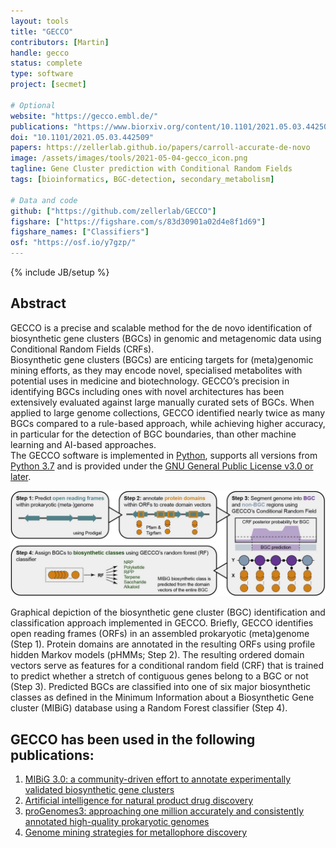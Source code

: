 ```yaml
---
layout: tools
title: "GECCO"
contributors: [Martin]
handle: gecco
status: complete
type: software
project: [secmet]

# Optional
website: "https://gecco.embl.de/"
publications: "https://www.biorxiv.org/content/10.1101/2021.05.03.442509v1"
doi: "10.1101/2021.05.03.442509"
papers: https://zellerlab.github.io/papers/carroll-accurate-de-novo
image: /assets/images/tools/2021-05-04-gecco_icon.png
tagline: Gene Cluster prediction with Conditional Random Fields
tags: [bioinformatics, BGC-detection, secondary_metabolism]

# Data and code
github: ["https://github.com/zellerlab/GECCO"]
figshare: ["https://figshare.com/s/83d30901a02d4e8f1d69"]
figshare_names: ["Classifiers"]
osf: "https://osf.io/y7gzp/"
---
```

{% include JB/setup %}


## Abstract
GECCO is a precise and scalable method for the de novo identification  of biosynthetic gene clusters (BGCs) in genomic and metagenomic data using Conditional Random Fields (CRFs).  
Biosynthetic gene clusters (BGCs) are enticing targets for (meta)genomic mining efforts, as they may encode novel, specialised metabolites with potential uses in medicine and biotechnology. GECCO’s precision in identifying BGCs including ones with novel architectures has been extensively evaluated against large manually curated sets of BGCs. When applied to large genome collections, GECCO identified nearly twice as many BGCs compared to a rule-based approach, while achieving higher accuracy, in particular for the detection of BGC boundaries, than other machine learning and AI-based approaches.  
The GECCO software is implemented in [Python](https://www.python.org/), supports all versions from [Python 3.7](https://endoflife.date/python) and is provided under the [GNU General Public License v3.0 or later](https://choosealicense.com/licenses/gpl-3.0/).  

<img src="/assets/images/tools/2021-05-04-gecco-flow.jpg" alt="GECCO_flowchart.jpg" width="1000"/>  

Graphical depiction of the biosynthetic gene cluster (BGC) identification and classification approach implemented in GECCO. Briefly, GECCO identifies open reading frames (ORFs) in an assembled prokaryotic (meta)genome (Step 1). Protein domains are annotated in the resulting ORFs using profile hidden Markov models (pHMMs; Step 2). The resulting ordered domain vectors serve as features for a conditional random field (CRF) that is trained to predict whether a stretch of contiguous genes belong to a BGC or not (Step 3). Predicted BGCs are classified into one of six major biosynthetic classes as defined in the Minimum Information about a Biosynthetic Gene cluster (MIBiG) database using a Random Forest classifier (Step 4).
  
## GECCO has been used in the following publications:
1. [MIBiG 3.0: a community-driven effort to annotate experimentally validated biosynthetic gene clusters](https://academic.oup.com/nar/article/51/D1/D603/6833236)
2. [Artificial intelligence for natural product drug discovery](https://www.nature.com/articles/s41573-023-00774-7)
3. [proGenomes3: approaching one million accurately and consistently annotated high-quality prokaryotic genomes](https://academic.oup.com/nar/article/51/D1/D760/6835361)
4. [Genome mining strategies for metallophore discovery](https://doi.org/10.1016/j.copbio.2022.102757)
